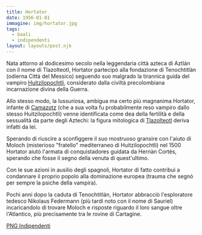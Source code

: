 ```yaml
---
title: Hortator
date: 1956-01-01
immagine: img/hortator.jpg
tags:
  - baali
  - indipendenti
layout: layouts/post.njk
---
```


Nata attorno al dodicesimo secolo nella leggendaria città azteca di Aztlán con il nome di Tlazolteotl, Hortator partecipò alla fondazione di Tenochtitlàn (odierna Città del Messico) seguendo suo malgrado la tirannica guida del vampiro [Huitzilopochtli](https://it.wikipedia.org/wiki/Huitzilopochtli), considerato dalla civiltà precolombiana incarnazione divina della Guerra.

Allo stesso modo, la lussuriosa, ambigua ma certo più magnanima Hortator, infante di [Camazotz](https://it.wikipedia.org/wiki/Camazotz) (che a sua volta fu probabilmente reso vampiro dallo stesso Huitzilopochtli) venne identificata come dea della fertilità e della sessualità da parte degli Aztechi: la figura mitologica di [Tlazolteotl](https://it.wikipedia.org/wiki/Tlazolteotl) deriva infatti da lei.

Sperando di riuscire a sconfiggere il suo mostruoso gransire con l'aiuto di Moloch (misterioso "fratello" mediterraneo di Huitzilopochtli) nel 1500 Hortator aiutò l'armata di conquistadores guidata da Hernàn Cortés, sperando che fosse il segno della venuta di quest'ultimo.

Con le sue azioni in ausilio degli spagnoli, Hortator di fatto contribuì a condannare il proprio popolo alla dominazione europea (trauma che segnò per sempre la psiche della vampira).

Pochi anni dopo la caduta di Tenochtitlán, Hortator abbracciò l'esploratore tedesco Nikolaus Federmann (più tardi noto con il nome di Sauriel) incaricandolo di trovare Moloch e risposte riguardo il loro sangue oltre l'Atlantico, più precisamente tra le rovine di Cartagine.

<a href="http://xabacadabra.com/cursed-legacy/png-indipendenti.html" class="button back">PNG Indipendenti</a>